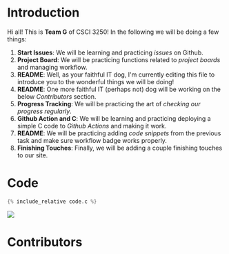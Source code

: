 # Introduction

Hi all! This is **Team G** of CSCI 3250! In the following we will be doing a few things:

1. **Start Issues**: We will be learning and practicing _issues_ on Github.
2. **Project Board**: We will be practicing functions related to _project boards_ and managing workflow.
3. **README**: Well, as your faithful IT dog, I'm currently editing this file to introduce you to the wonderful things we will be doing!
4. **README**: One more faithful IT (perhaps not) dog will be working on the below _Contributors_ section.
5. **Progress Tracking**: We will be practicing the art of _checking our progress regularly_.
6. **Github Action and C**: We will be learning and practicing deploying a simple C code to _Github Actions_ and making it work.
7. **README**: We will be practicing adding _code snippets_ from the previous task and make sure workflow badge works properly.
8. **Finishing Touches**: Finally, we will be adding a couple finishing touches to our site.

# Code

```C
{% include_relative code.c %}
```
![](https://github.com/csci3251-2020/project-team-g/workflows/teamgbadge/badge.svg)
# Contributors
